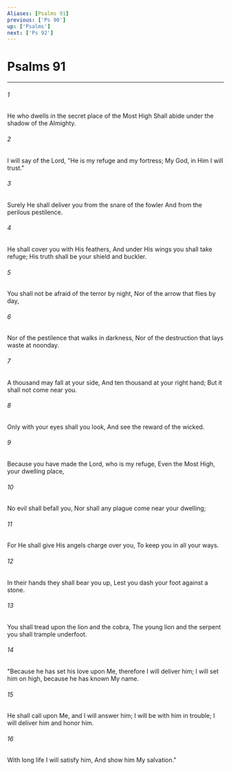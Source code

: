 ```yaml
---
Aliases: [Psalms 91]
previous: ['Ps 90']
up: ['Psalms']
next: ['Ps 92']
---
```

# Psalms 91

***


###### 1 
He who dwells in the secret place of the Most High Shall abide under the shadow of the Almighty. 

###### 2 
I will say of the Lord, "He is my refuge and my fortress; My God, in Him I will trust." 

###### 3 
Surely He shall deliver you from the snare of the fowler And from the perilous pestilence. 

###### 4 
He shall cover you with His feathers, And under His wings you shall take refuge; His truth shall be your shield and buckler. 

###### 5 
You shall not be afraid of the terror by night, Nor of the arrow that flies by day, 

###### 6 
Nor of the pestilence that walks in darkness, Nor of the destruction that lays waste at noonday. 

###### 7 
A thousand may fall at your side, And ten thousand at your right hand; But it shall not come near you. 

###### 8 
Only with your eyes shall you look, And see the reward of the wicked. 

###### 9 
Because you have made the Lord, who is my refuge, Even the Most High, your dwelling place, 

###### 10 
No evil shall befall you, Nor shall any plague come near your dwelling; 

###### 11 
For He shall give His angels charge over you, To keep you in all your ways. 

###### 12 
In their hands they shall bear you up, Lest you dash your foot against a stone. 

###### 13 
You shall tread upon the lion and the cobra, The young lion and the serpent you shall trample underfoot. 

###### 14 
"Because he has set his love upon Me, therefore I will deliver him; I will set him on high, because he has known My name. 

###### 15 
He shall call upon Me, and I will answer him; I will be with him in trouble; I will deliver him and honor him. 

###### 16 
With long life I will satisfy him, And show him My salvation."
